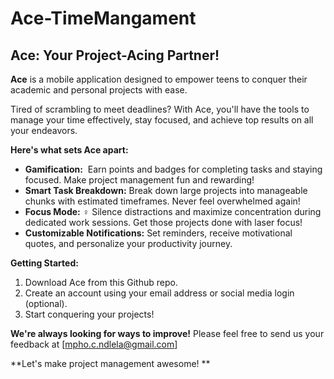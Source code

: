 # Ace-TimeMangament

## Ace: Your Project-Acing Partner! 

**Ace** is a mobile application designed to empower teens to conquer their academic and personal projects with ease.   

Tired of scrambling to meet deadlines?    With Ace, you'll have the tools to manage your time effectively, stay focused, and achieve top results on all your endeavors.  

**Here's what sets Ace apart:**

* **Gamification:** ️ Earn points and badges for completing tasks and staying focused. Make project management fun and rewarding! 
* **Smart Task Breakdown:**  Break down large projects into manageable chunks with estimated timeframes. Never feel overwhelmed again! 
* **Focus Mode:** ‍♀️ Silence distractions and maximize concentration during dedicated work sessions. Get those projects done with laser focus! 
* **Customizable Notifications:**   Set reminders, receive motivational quotes, and personalize your productivity journey.  

**Getting Started:**

1. Download Ace from this Github repo.
2. Create an account using your email address or social media login (optional).
3. Start conquering your projects!  

**We're always looking for ways to improve!**  Please feel free to send us your feedback at [mpho.c.ndlela@gmail.com]

**Let's make project management awesome! **
